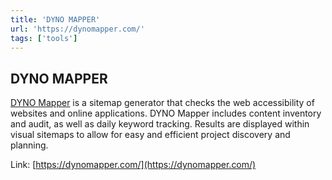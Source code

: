 ```yaml
---
title: 'DYNO MAPPER'
url: 'https://dynomapper.com/'
tags: ['tools']
---
```


## DYNO MAPPER

[DYNO Mapper](https://dynomapper.com/) is a sitemap generator that checks the web accessibility of websites and online applications. DYNO Mapper includes content inventory and audit, as well as daily keyword tracking. Results are displayed within visual sitemaps to allow for easy and efficient project discovery and planning.

Link: [https://dynomapper.com/](https://dynomapper.com/)
